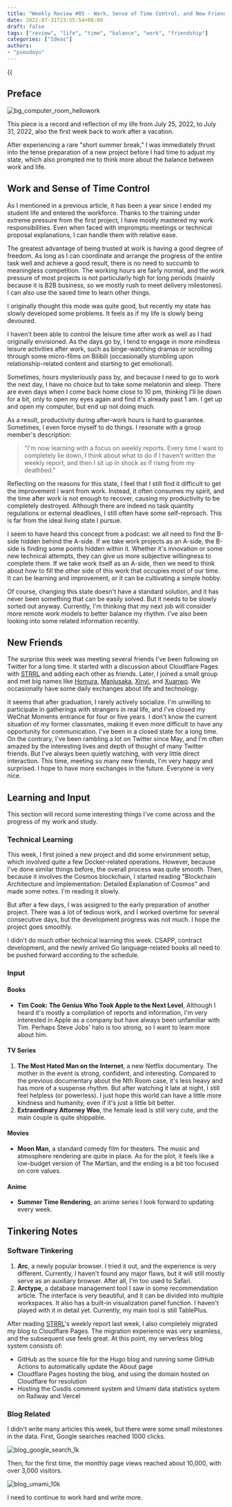 ```yaml
---
title: "Weekly Review #05 - Work, Sense of Time Control, and New Friends"
date: 2022-07-31T23:55:54+08:00
draft: false
tags: ["review", "life", "time", "balance", "work", "friendship"]
categories: ["Ideas"]
authors:
- "pseudoyu"
---
```


{{<audio src="audios/here_after_us.mp3" caption="'Here After Us - Mayday'" >}}

## Preface

![bg_computer_room_hellowork](https://image.pseudoyu.com/images/bg_computer_room_hellowork.jpg)

This piece is a record and reflection of my life from July 25, 2022, to July 31, 2022, also the first week back to work after a vacation.

After experiencing a rare "short summer break," I was immediately thrust into the tense preparation of a new project before I had time to adjust my state, which also prompted me to think more about the balance between work and life.

## Work and Sense of Time Control

As I mentioned in a previous article, it has been a year since I ended my student life and entered the workforce. Thanks to the training under extreme pressure from the first project, I have mostly mastered my work responsibilities. Even when faced with impromptu meetings or technical proposal explanations, I can handle them with relative ease.

The greatest advantage of being trusted at work is having a good degree of freedom. As long as I can coordinate and arrange the progress of the entire task well and achieve a good result, there is no need to succumb to meaningless competition. The working hours are fairly normal, and the work pressure of most projects is not particularly high for long periods (mainly because it is B2B business, so we mostly rush to meet delivery milestones). I can also use the saved time to learn other things.

I originally thought this mode was quite good, but recently my state has slowly developed some problems. It feels as if my life is slowly being devoured.

I haven't been able to control the leisure time after work as well as I had originally envisioned. As the days go by, I tend to engage in more mindless leisure activities after work, such as binge-watching dramas or scrolling through some micro-films on Bilibili (occasionally stumbling upon relationship-related content and starting to get emotional).

Sometimes, hours mysteriously pass by, and because I need to go to work the next day, I have no choice but to take some melatonin and sleep. There are even days when I come back home close to 10 pm, thinking I'll lie down for a bit, only to open my eyes again and find it's already past 1 am. I get up and open my computer, but end up not doing much.

As a result, productivity during after-work hours is hard to guarantee. Sometimes, I even force myself to do things. I resonate with a group member's description:

> "I'm now learning with a focus on weekly reports. Every time I want to completely lie down, I think about what to do if I haven't written the weekly report, and then I sit up in shock as if rising from my deathbed."

Reflecting on the reasons for this state, I feel that I still find it difficult to get the improvement I want from work. Instead, it often consumes my spirit, and the time after work is not enough to recover, causing my productivity to be completely destroyed. Although there are indeed no task quantity regulations or external deadlines, I still often have some self-reproach. This is far from the ideal living state I pursue.

I seem to have heard this concept from a podcast: we all need to find the B-side hidden behind the A-side. If we take work projects as an A-side, the B-side is finding some points hidden within it. Whether it's innovation or some new technical attempts, they can give us more subjective willingness to complete them. If we take work itself as an A-side, then we need to think about how to fill the other side of this work that occupies most of our time. It can be learning and improvement, or it can be cultivating a simple hobby.

Of course, changing this state doesn't have a standard solution, and it has never been something that can be easily solved. But it needs to be slowly sorted out anyway. Currently, I'm thinking that my next job will consider more remote work models to better balance my rhythm. I've also been looking into some related information recently.

## New Friends

The surprise this week was meeting several friends I've been following on Twitter for a long time. It started with a discussion about Cloudflare Pages with [STRRL](https://twitter.com/strrlthedev) and adding each other as friends. Later, I joined a small group and met big names like [Homura](https://twitter.com/RealAkemiHomura), [Manjusaka](https://twitter.com/Manjusaka_Lee), [Xinyi](https://twitter.com/_a_wing), and [Xuanwo](https://twitter.com/OnlyXuanwo). We occasionally have some daily exchanges about life and technology.

It seems that after graduation, I rarely actively socialize. I'm unwilling to participate in gatherings with strangers in real life, and I've closed my WeChat Moments entrance for four or five years. I don't know the current situation of my former classmates, making it even more difficult to have any opportunity for communication. I've been in a closed state for a long time. On the contrary, I've been rambling a lot on Twitter since May, and I'm often amazed by the interesting lives and depth of thought of many Twitter friends. But I've always been quietly watching, with very little direct interaction. This time, meeting so many new friends, I'm very happy and surprised. I hope to have more exchanges in the future. Everyone is very nice.

## Learning and Input

This section will record some interesting things I've come across and the progress of my work and study.

### Technical Learning

This week, I first joined a new project and did some environment setup, which involved quite a few Docker-related operations. However, because I've done similar things before, the overall process was quite smooth. Then, because it involves the Cosmos blockchain, I started reading "Blockchain Architecture and Implementation: Detailed Explanation of Cosmos" and made some notes. I'm reading it slowly.

But after a few days, I was assigned to the early preparation of another project. There was a lot of tedious work, and I worked overtime for several consecutive days, but the development progress was not much. I hope the project goes smoothly.

I didn't do much other technical learning this week. CSAPP, contract development, and the newly arrived Go language-related books all need to be pushed forward according to the schedule.

### Input

#### Books

- **Tim Cook: The Genius Who Took Apple to the Next Level**, Although I heard it's mostly a compilation of reports and information, I'm very interested in Apple as a company but have always been unfamiliar with Tim. Perhaps Steve Jobs' halo is too strong, so I want to learn more about him.

#### TV Series

1. **The Most Hated Man on the Internet**, a new Netflix documentary. The mother in the event is strong, confident, and interesting. Compared to the previous documentary about the Nth Room case, it's less heavy and has more of a suspense rhythm. But after watching it late at night, I still feel helpless (or powerless). I just hope this world can have a little more kindness and humanity, even if it's just a little bit better.
2. **Extraordinary Attorney Woo**, the female lead is still very cute, and the main couple is quite shippable.

#### Movies

- **Moon Man**, a standard comedy film for theaters. The music and atmosphere rendering are quite in place. As for the plot, it feels like a low-budget version of The Martian, and the ending is a bit too focused on core values.

#### Anime

- **Summer Time Rendering**, an anime series I look forward to updating every week.

## Tinkering Notes

### Software Tinkering

1. **Arc**, a newly popular browser. I tried it out, and the experience is very different. Currently, I haven't found any major flaws, but it will still mostly serve as an auxiliary browser. After all, I'm too used to Safari.
2. **Arctype**, a database management tool I saw in some recommendation article. The interface is very beautiful, and it can be divided into multiple workspaces. It also has a built-in visualization panel function. I haven't played with it in detail yet. Currently, my main tool is still TablePlus.

After reading [STRRL](https://twitter.com/strrlthedev)'s weekly report last week, I also completely migrated my blog to Cloudflare Pages. The migration experience was very seamless, and the subsequent use feels great. At this point, my serverless blog system consists of:

- GitHub as the source file for the Hugo blog and running some GitHub Actions to automatically update the About page
- Cloudflare Pages hosting the blog, and using the domain hosted on Cloudflare for resolution
- Hosting the Cusdis comment system and Umami data statistics system on Railway and Vercel

### Blog Related

I didn't write many articles this week, but there were some small milestones in the data. First, Google searches reached 1000 clicks.

![blog_google_search_1k](https://image.pseudoyu.com/images/blog_google_search_1k.jpg)

Then, for the first time, the monthly page views reached about 10,000, with over 3,000 visitors.

![blog_umami_10k](https://image.pseudoyu.com/images/blog_umami_10k.png)

I need to continue to work hard and write more.

